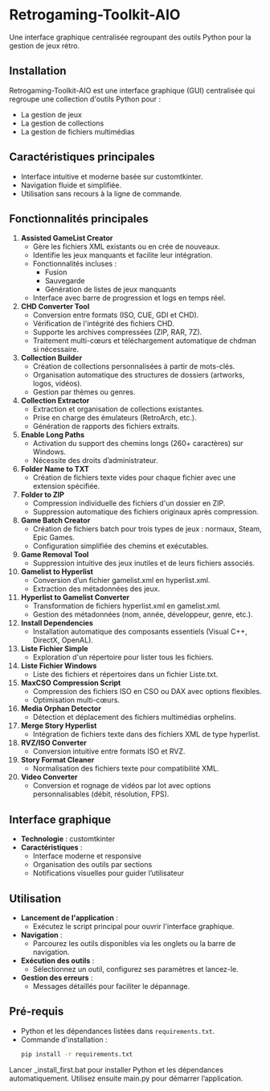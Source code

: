 # Retrogaming-Toolkit-AIO
Une interface graphique centralisée regroupant des outils Python pour la gestion de jeux rétro.
## Installation
Retrogaming-Toolkit-AIO est une interface graphique (GUI) centralisée qui regroupe une collection d'outils Python pour :
- La gestion de jeux
- La gestion de collections
- La gestion de fichiers multimédias
## Caractéristiques principales
- Interface intuitive et moderne basée sur customtkinter.
- Navigation fluide et simplifiée.
- Utilisation sans recours à la ligne de commande.
## Fonctionnalités principales
1. **Assisted GameList Creator**
   - Gère les fichiers XML existants ou en crée de nouveaux.
   - Identifie les jeux manquants et facilite leur intégration.
   - Fonctionnalités incluses :
     - Fusion
     - Sauvegarde
     - Génération de listes de jeux manquants
   - Interface avec barre de progression et logs en temps réel.
2. **CHD Converter Tool**
   - Conversion entre formats (ISO, CUE, GDI et CHD).
   - Vérification de l'intégrité des fichiers CHD.
   - Supporte les archives compressées (ZIP, RAR, 7Z).
   - Traitement multi-cœurs et téléchargement automatique de chdman si nécessaire.
3. **Collection Builder**
   - Création de collections personnalisées à partir de mots-clés.
   - Organisation automatique des structures de dossiers (artworks, logos, vidéos).
   - Gestion par thèmes ou genres.
4. **Collection Extractor**
   - Extraction et organisation de collections existantes.
   - Prise en charge des émulateurs (RetroArch, etc.).
   - Génération de rapports des fichiers extraits.
5. **Enable Long Paths**
   - Activation du support des chemins longs (260+ caractères) sur Windows.
   - Nécessite des droits d’administrateur.
6. **Folder Name to TXT**
   - Création de fichiers texte vides pour chaque fichier avec une extension spécifiée.
7. **Folder to ZIP**
   - Compression individuelle des fichiers d'un dossier en ZIP.
   - Suppression automatique des fichiers originaux après compression.
8. **Game Batch Creator**
   - Création de fichiers batch pour trois types de jeux : normaux, Steam, Epic Games.
   - Configuration simplifiée des chemins et exécutables.
9. **Game Removal Tool**
   - Suppression intuitive des jeux inutiles et de leurs fichiers associés.
10. **Gamelist to Hyperlist**
    - Conversion d’un fichier gamelist.xml en hyperlist.xml.
    - Extraction des métadonnées des jeux.
11. **Hyperlist to Gamelist Converter**
    - Transformation de fichiers hyperlist.xml en gamelist.xml.
    - Gestion des métadonnées (nom, année, développeur, genre, etc.).
12. **Install Dependencies**
    - Installation automatique des composants essentiels (Visual C++, DirectX, OpenAL).
13. **Liste Fichier Simple**
    - Exploration d'un répertoire pour lister tous les fichiers.
14. **Liste Fichier Windows**
    - Liste des fichiers et répertoires dans un fichier Liste.txt.
15. **MaxCSO Compression Script**
    - Compression des fichiers ISO en CSO ou DAX avec options flexibles.
    - Optimisation multi-cœurs.
16. **Media Orphan Detector**
    - Détection et déplacement des fichiers multimédias orphelins.
17. **Merge Story Hyperlist**
    - Intégration de fichiers texte dans des fichiers XML de type hyperlist.
18. **RVZ/ISO Converter**
    - Conversion intuitive entre formats ISO et RVZ.
19. **Story Format Cleaner**
    - Normalisation des fichiers texte pour compatibilité XML.
20. **Video Converter**
    - Conversion et rognage de vidéos par lot avec options personnalisables (débit, résolution, FPS).
## Interface graphique
- **Technologie** : customtkinter
- **Caractéristiques** :
  - Interface moderne et responsive
  - Organisation des outils par sections
  - Notifications visuelles pour guider l’utilisateur
## Utilisation
- **Lancement de l'application** :
  - Exécutez le script principal pour ouvrir l'interface graphique.
- **Navigation** :
  - Parcourez les outils disponibles via les onglets ou la barre de navigation.
- **Exécution des outils** :
  - Sélectionnez un outil, configurez ses paramètres et lancez-le.
- **Gestion des erreurs** :
  - Messages détaillés pour faciliter le dépannage.
## Pré-requis
- Python et les dépendances listées dans `requirements.txt`.
- Commande d'installation :
  ```bash
  pip install -r requirements.txt
  
Lancer _install_first.bat pour installer Python et les dépendances automatiquement.
Utilisez ensuite main.py pour démarrer l’application.